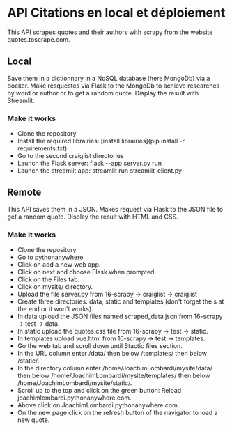 # API Citations en local et déploiement

This API scrapes quotes and their authors with scrapy from the website quotes.toscrape.com.

## Local

Save them in a dictionnary in a NoSQL database (here MongoDb) via a docker.
Make resquestes via Flask to the MongoDb to achieve researches by word or author
or to get a random quote.
Display the result with Streamlit.

### Make it works

* Clone the repository
* Install the required librairies: [install librairies](pip install -r requirements.txt)
* Go to the second craiglist directories
* Launch the Flask server: flask --app server.py run
* Launch the streamlit app: streamlit run streamlit_client.py

## Remote

This API saves them in a JSON.
Makes request via Flask to the JSON file to get a random quote.
Display the result with HTML and CSS.

### Make it works

* Clone the repository
* Go to [pythonanywhere](https://www.pythonanywhere.com/)
* Click on add a new web app.
* Click on next and choose Flask when prompted.
* Click on the Files tab.
* Click on mysite/ directory.
* Upload the file server.py from 16-scrapy -> craiglist -> craiglist 
* Create three directories: data, static and templates (don't forget the s at the end or it won't works).
* In data upload the JSON files named scraped_data.json from 16-scrapy -> test -> data.
* In static upload the quotes.css file from 16-scrapy -> test -> static.
* In templates upload vue.html from 16-scrapy -> test -> templates.
* Go the web tab and scroll down until Stactic files section.
* In the URL column enter /data/ then below /templates/ then below /static/.
* In the directory column enter /home/JoachimLombardi/mysite/data/ then below /home/JoachimLombardi/mysite/templates/ then below /home/JoachimLombardi/mysite/static/.
* Scroll up to the top and click on the green button: Reload joachimlombardi.pythonanywhere.com.
* Above click on JoachimLombardi.pythonanywhere.com.
* On the new page click on the refresh button of the navigator to load a new quote.
